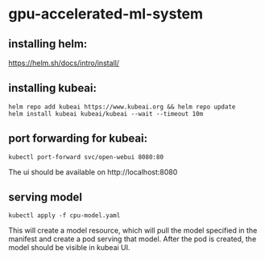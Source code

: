 # gpu-accelerated-ml-system


## installing helm:

https://helm.sh/docs/intro/install/

## installing kubeai:

```
helm repo add kubeai https://www.kubeai.org && helm repo update
helm install kubeai kubeai/kubeai --wait --timeout 10m
```


## port forwarding for kubeai:

```
kubectl port-forward svc/open-webui 8080:80
```

The ui should be available on http://localhost:8080


## serving model

```
kubectl apply -f cpu-model.yaml
```

This will create a model resource, which will pull the model specified in the manifest and create a pod serving that model. After the pod is created, the model should be visible in kubeai UI.
